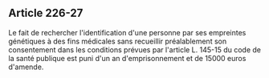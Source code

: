 Article 226-27
----
Le fait de rechercher l'identification d'une personne par ses empreintes
génétiques à des fins médicales sans recueillir préalablement son consentement
dans les conditions prévues par l'article L. 145-15 du code de la santé publique
est puni d'un an d'emprisonnement et de 15000 euros d'amende.
